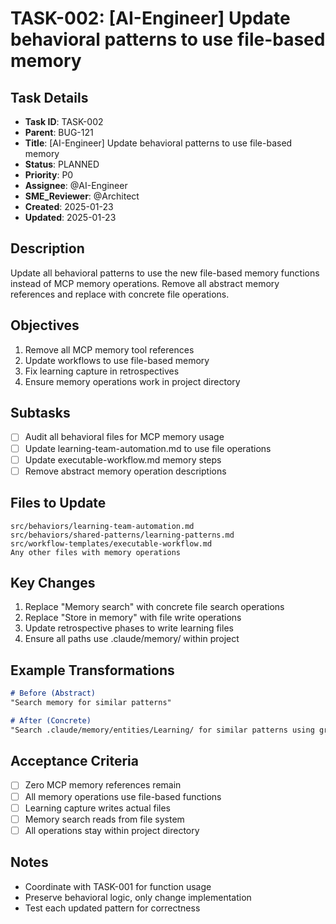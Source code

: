 # TASK-002: [AI-Engineer] Update behavioral patterns to use file-based memory

## Task Details
- **Task ID**: TASK-002
- **Parent**: BUG-121
- **Title**: [AI-Engineer] Update behavioral patterns to use file-based memory
- **Status**: PLANNED
- **Priority**: P0
- **Assignee**: @AI-Engineer
- **SME_Reviewer**: @Architect
- **Created**: 2025-01-23
- **Updated**: 2025-01-23

## Description
Update all behavioral patterns to use the new file-based memory functions instead of MCP memory operations. Remove all abstract memory references and replace with concrete file operations.

## Objectives
1. Remove all MCP memory tool references
2. Update workflows to use file-based memory
3. Fix learning capture in retrospectives
4. Ensure memory operations work in project directory

## Subtasks
- [ ] Audit all behavioral files for MCP memory usage
- [ ] Update learning-team-automation.md to use file operations
- [ ] Update executable-workflow.md memory steps
- [ ] Remove abstract memory operation descriptions

## Files to Update
```
src/behaviors/learning-team-automation.md
src/behaviors/shared-patterns/learning-patterns.md
src/workflow-templates/executable-workflow.md
Any other files with memory operations
```

## Key Changes
1. Replace "Memory search" with concrete file search operations
2. Replace "Store in memory" with file write operations
3. Update retrospective phases to write learning files
4. Ensure all paths use .claude/memory/ within project

## Example Transformations
```markdown
# Before (Abstract)
"Search memory for similar patterns"

# After (Concrete)
"Search .claude/memory/entities/Learning/ for similar patterns using grep"
```

## Acceptance Criteria
- [ ] Zero MCP memory references remain
- [ ] All memory operations use file-based functions
- [ ] Learning capture writes actual files
- [ ] Memory search reads from file system
- [ ] All operations stay within project directory

## Notes
- Coordinate with TASK-001 for function usage
- Preserve behavioral logic, only change implementation
- Test each updated pattern for correctness